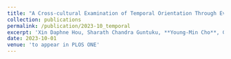 ```yaml
---
title: "A Cross-cultural Examination of Temporal Orientation Through Everyday Language on Social Media"
collection: publications
permalink: /publication/2023-10_temporal
excerpt: 'Xin Daphne Hou, Sharath Chandra Guntuku, **Young-Min Cho**, Garrick Sherman, Tingdan Zhang, Mingyang Li, Lyle Ungar, Louis Tay'
date: 2023-10-01
venue: 'to appear in PLOS ONE'
---
```


